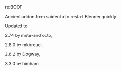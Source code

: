 re:BOOT

Ancient addon from saidenka to restart Blender quickly.

Updated to

2.74 by meta-androcto,

2.8.0 by mkbreuer,

2.8.2 by Dogway,

3.3.0 by himham
